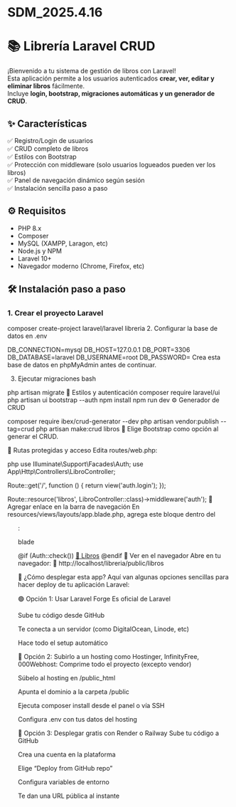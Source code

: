 # SDM_2025.4.16
# 📚 Librería Laravel CRUD

¡Bienvenido a tu sistema de gestión de libros con Laravel!  
Esta aplicación permite a los usuarios autenticados **crear, ver, editar y eliminar libros** fácilmente.  
Incluye **login, bootstrap, migraciones automáticas y un generador de CRUD**.

## ✨ Características

✅ Registro/Login de usuarios  
✅ CRUD completo de libros  
✅ Estilos con Bootstrap  
✅ Protección con middleware (solo usuarios logueados pueden ver los libros)  
✅ Panel de navegación dinámico según sesión  
✅ Instalación sencilla paso a paso


## ⚙️ Requisitos

- PHP 8.x
- Composer
- MySQL (XAMPP, Laragon, etc)
- Node.js y NPM
- Laravel 10+
- Navegador moderno (Chrome, Firefox, etc)


## 🛠️ Instalación paso a paso

### 1. Crear el proyecto Laravel

composer create-project laravel/laravel libreria
2. Configurar la base de datos en .env

DB_CONNECTION=mysql
DB_HOST=127.0.0.1
DB_PORT=3306
DB_DATABASE=laravel
DB_USERNAME=root
DB_PASSWORD=
Crea esta base de datos en phpMyAdmin antes de continuar.

3. Ejecutar migraciones
bash

php artisan migrate
🎨 Estilos y autenticación
composer require laravel/ui
php artisan ui bootstrap --auth
npm install
npm run dev
⚙️ Generador de CRUD

composer require ibex/crud-generator --dev
php artisan vendor:publish --tag=crud
php artisan make:crud libros
📌 Elige Bootstrap como opción al generar el CRUD.

🔐 Rutas protegidas y acceso
Edita routes/web.php:

php
use Illuminate\Support\Facades\Auth;
use App\Http\Controllers\LibroController;

Route::get('/', function () {
    return view('auth.login');
});

Route::resource('libros', LibroController::class)->middleware('auth');
🧭 Agregar enlace en la barra de navegación
En resources/views/layouts/app.blade.php, agrega este bloque dentro del <ul class="navbar-nav me-auto">:

blade

@if (Auth::check())
    <a class="nav-link" href="{{ route('libros.index') }}">📘 Libros</a>
@endif
👀 Ver en el navegador
Abre en tu navegador:
📍 http://localhost/libreria/public/libros

🚀 ¿Cómo desplegar esta app?
Aquí van algunas opciones sencillas para hacer deploy de tu aplicación Laravel:

🟢 Opción 1: Usar Laravel Forge
Es oficial de Laravel

Sube tu código desde GitHub

Te conecta a un servidor (como DigitalOcean, Linode, etc)

Hace todo el setup automático

🔵 Opción 2: Subirlo a un hosting como Hostinger, InfinityFree, 000Webhost:
Comprime todo el proyecto (excepto vendor)

Súbelo al hosting en /public_html

Apunta el dominio a la carpeta /public

Ejecuta composer install desde el panel o vía SSH

Configura .env con tus datos del hosting

🔴 Opción 3: Desplegar gratis con Render o Railway
Sube tu código a GitHub

Crea una cuenta en la plataforma

Elige “Deploy from GitHub repo”

Configura variables de entorno

Te dan una URL pública al instante
